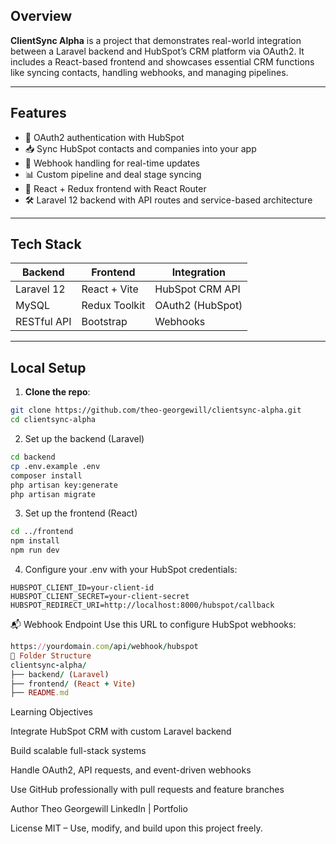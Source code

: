 ## Overview

**ClientSync Alpha** is a project that demonstrates real-world integration between a Laravel backend and HubSpot’s CRM platform via OAuth2. It includes a React-based frontend and showcases essential CRM functions like syncing contacts, handling webhooks, and managing pipelines.

---

## Features

- 🔐 OAuth2 authentication with HubSpot
- 📥 Sync HubSpot contacts and companies into your app
- 🔄 Webhook handling for real-time updates
- 📊 Custom pipeline and deal stage syncing
- 🧠 React + Redux frontend with React Router
- 🛠 Laravel 12 backend with API routes and service-based architecture

---

## Tech Stack

| Backend | Frontend | Integration |
|---------|----------|-------------|
| Laravel 12 | React + Vite | HubSpot CRM API |
| MySQL | Redux Toolkit | OAuth2 (HubSpot) |
| RESTful API | Bootstrap | Webhooks |

---

## Local Setup

1. **Clone the repo**:

```bash
git clone https://github.com/theo-georgewill/clientsync-alpha.git
cd clientsync-alpha
```

2. Set up the backend (Laravel)

```bash
cd backend
cp .env.example .env
composer install
php artisan key:generate
php artisan migrate
```

3. Set up the frontend (React)
```bash
cd ../frontend
npm install
npm run dev
```
4. Configure your .env with your HubSpot credentials:
```dotenv
HUBSPOT_CLIENT_ID=your-client-id
HUBSPOT_CLIENT_SECRET=your-client-secret
HUBSPOT_REDIRECT_URI=http://localhost:8000/hubspot/callback
```
📬 Webhook Endpoint
Use this URL to configure HubSpot webhooks:
```ruby
https://yourdomain.com/api/webhook/hubspot
🧩 Folder Structure
clientsync-alpha/
├── backend/ (Laravel)
├── frontend/ (React + Vite)
├── README.md
```
Learning Objectives

Integrate HubSpot CRM with custom Laravel backend

Build scalable full-stack systems

Handle OAuth2, API requests, and event-driven webhooks

Use GitHub professionally with pull requests and feature branches

Author
Theo Georgewill
LinkedIn | Portfolio

License
MIT – Use, modify, and build upon this project freely.